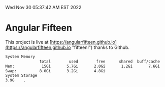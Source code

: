 Wed Nov 30 05:37:42 AM EST 2022

# Angular Fifteen


This project is live at [https://angularfifteen.github.io](https://angularfifteen.github.io "fifteen!") thanks to Github.

```bash
System Memory
               total        used        free      shared  buff/cache   available
Mem:            15Gi       5.7Gi       2.0Gi       1.2Gi       7.6Gi       7.9Gi
Swap:          8.0Gi       3.2Gi       4.8Gi
System Storage
3.9G	.
